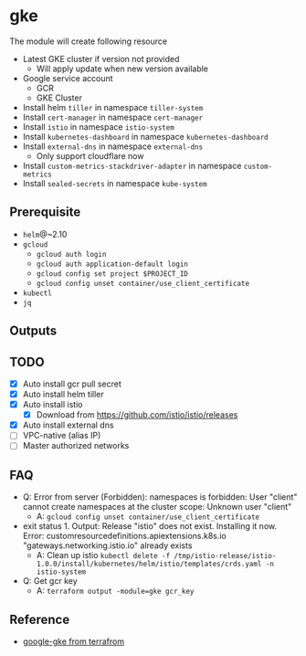 # gke

The module will create following resource

- Latest GKE cluster if version not provided
  - Will apply update when new version available
- Google service account
  - GCR
  - GKE Cluster
- Install helm `tiller` in namespace `tiller-system`
- Install `cert-manager` in namespace `cert-manager`
- Install `istio` in namespace `istio-system`
- Install `kubernetes-dashboard` in namespace `kubernetes-dashboard`
- Install `external-dns` in namespace `external-dns`
  - Only support cloudflare now
- Install `custom-metrics-stackdriver-adapter` in namespace `custom-metrics`
- Install `sealed-secrets` in namespace `kube-system`

## Prerequisite

- `helm`@~2.10
- `gcloud`
  - `gcloud auth login`
  - `gcloud auth application-default login`
  - `gcloud config set project $PROJECT_ID`
  - `gcloud config unset container/use_client_certificate`
- `kubectl`
- `jq`

## Outputs

## TODO

- [x] Auto install gcr pull secret
- [x] Auto install helm tiller
- [x] Auto install istio
  - [x] Download from https://github.com/istio/istio/releases
- [x] Auto install external dns
- [ ] VPC-native (alias IP)
- [ ] Master authorized networks

## FAQ

- Q: Error from server (Forbidden): namespaces is forbidden: User "client" cannot create namespaces at the cluster scope: Unknown user "client"
  - A: `gcloud config unset container/use_client_certificate`
- exit status 1. Output: Release "istio" does not exist. Installing it now.
  Error: customresourcedefinitions.apiextensions.k8s.io "gateways.networking.istio.io" already exists
  - A: Clean up istio
    `kubectl delete -f /tmp/istio-release/istio-1.0.0/install/kubernetes/helm/istio/templates/crds.yaml -n istio-system`
- Q: Get gcr key
  - A: `terraform output -module=gke gcr_key`

## Reference

- [google-gke from terrafrom](https://github.com/terraform-providers/terraform-provider-kubernetes/tree/master/_examples/google-gke)
